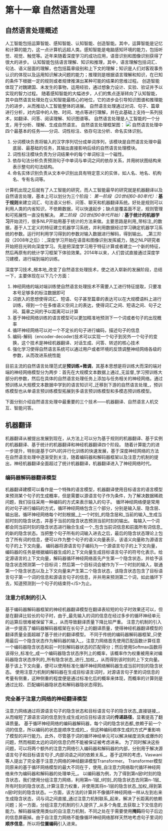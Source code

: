 # 第十一章 自然语言处理
## 自然语言处理概述
人工智能包括运算智能、感知智能、认知智能、创造智能。其中，运算智能是记忆和计算的能力，这一点计算机远超人类。感知智能是电脑感知环境的能力，包括听觉、视觉、触觉等。近年来随着深度学习的成功应用，语音识别和图像识别获得了很大的进步。
认知智能包括语言理解、知识和推理，其中，语言理解包括词汇、句法、语义层面的理解，也包括篇章级别和上下文的理解；知识是人们对客观事务认识的体现以及运用知识解决问题的能力；推理则是根据语言理解和知识，在已知的条件下根据一定的规则或者规律推演出某种可能的结果的思维过程。
创造智能体现了对魏建国、未发生的事物，运用经验，通过想象力设计、实验、验证并予以实现的智力过程。
随着感知智能的大幅进步，人们的焦点逐渐转向了认知智能，其中自然语言处理处在认知智能最核心的地位，它的进步会引导知识图谱和推理能力的进步，从而推动人工智能整体的进展。
自然语言处理通过对词、句子、篇章进行分析，对内容中的人物、时间、地点等进行理解，并在此基础上支持一系列技术，如翻译、问答、阅读理解、知识图谱等。
自然语言处理是人工智能的一个分支，用于分析、理解、生成自然语言。
自然语言处理框架图：
![](https://tva1.sinaimg.cn/large/008i3skNgy1gz9g6gpepsj30u0140dli.jpg)
自然语言处理中四个最基本的任务——分词、词性标注、依存句法分析、命名实体识别。
1. 分词模块负责将输入的汉字序列切分成单词序列，该模块是自然语言处理中最底层、最基础的任务，其输出直接影响后续的自然语言处理模块。
2. 词性标注模块负责为分词结果中的每个单词标注一个磁性。
3. 依存句法分析负责预测句子中单词与单词之间的依存关系，并用树状图结构来表示整句的句法结构。
4. 命名实体识别负责从文本中识别出具有特定意义的实体，如人名、地名、机构名、专有名词等。

计算机出现之后就有了人工智能的研究，而人工智能最早的研究就是机器翻译以及自然语言处理，基本上可以划分为三个阶段：
_第一阶段（20世纪60-80年代）：_**基于规则**来建立词汇、句法语义分析、问答、聊天和机器翻译系统。好处是规则可以利用人类的内省知识，不依赖数据，可以快速起步；缺点是覆盖面不足，规则管理和可拓展性一直没有解决。
_第二阶段（20世纪90年代开始）：_**基于统计的机器学习**开始流行，很多NLP开始用基于统计的方法来做。主要思路是利用_带标注_的数据，基于人工定义的特征建立机器学习系统，并利用数据经过学习确定机器学习系统的参数。运行时利用学习得到的参数对输入数据进行解码，得到输出。
_第三阶段（2008年之后）：_深度学习开始在语音和图像识别发挥威力，随之NLP研究者开始把目光转向深度学习。先是把深度学习用于特征计算或者建立一个新的特征，然后再原有的统计学习框架下体验效果。2014年以来，人们尝试直接通过深度学习建模，进行端到端的训练。

深度学习技术_根本地_改变了自然语言处理技术，使之进入崭新的发展阶段，总结一下，主要体现在以下几个方面：
1. 神经网络的端对端训练使自然语言处理技术不需要人工进行特征提取，只要准本号足够多的标注数据即可
2. 词嵌入的思想使得词汇、短语、句子甚至篇章的表达可以在大规模语料上进行训练，得到一个在多维语义空间上的表达，使得词汇之间、短语之间、句子之间、篇章之间的予以距离可以计算
3. 基于神经网络训练的语言模型可以更加精准地预测下一个词或者句子的出现概率
4. 循环神经网络可以对一个不定长的句子进行编码，描述句子的信息
5. 编码-解码（encoder-decoder)技术可以实现一个句子到另外一个句子的变换，这个技术是神经机器翻译、对话生成、问答、转述的核心技术
6. 强化学习使得自然语言系统可以通过用户或者环境的反馈调整神经网络各级的参数，从而改进系统性能

目前主流的自然语言处理范式是**预训练+微调**，其基本思想是将训练大而深的端对端的神经网络模型分为两步：首先在大规模文本数据上通过_无监督_学习预训练大部分的参数，然后在具体的自然语言处理任务上添加与任务相关的神经网络。通过预训练从大规模文本数据中学到的语言知识可_迁移到下游的自然语言处理_，预训练模型也从单语言预训练模型拓展到多语言预训练模型和多模态预训练模型。

下面分别介绍自然语言处理中最重要的三个技术——机器翻译、自然语言人机交互、智能问答。

## 机器翻译
机器翻译从被提出发展到现在，从方法上可以分为基于规则的机器翻译、基于实例的机器翻译、基于统计的机器翻译和神经机器翻译四个阶段。
随着计算能力的进一步提升，特别是基于GPU的并行化训练的快速发展，基于深度神经网络的方法在自然语言处理中逐渐受到关注，随着编码器和解码器框架以及注意力机制的提出，神经机器翻译全面超过了统计机器翻译，机器翻译进入了神经网络时代。
### 编码器解码器翻译模型
机器翻译建模可以看作是一个特殊的语言模型，机器翻译使用目标语言的语言模型来预测某个句子的生成概率，但是需要以源语言句子作为条件，为了解决数据稀疏问题，我们往往采用一种编码的方式来表示输入的句子。
循环神经网络便是常用的对句子进行编码的方式，循环神经网络包含三个部分，分别是输入层、隐含层、输出层。循环神经网络每个时刻根据_上一个时刻_的隐含层和_当前的输入_生成当前时刻的隐含状态，并基于当前的隐含状态预测当前时刻的输出。
每输入一个词都会同当前时刻的隐含状态进行融合生成一个_包含当前词信息和前面所有词信息_的新的隐含状态。当把整个句子所有的词输入进去之后，最后的隐含状态理论上包含了所有词的信息，便可以作为整个句子的语义向量表示，该语义向量称为源语言句子的上下文向量。
编码器将源语言句子编码为一个源语言句子的上下文向量，编码器的任务是根据编码器生成的上下文向量生成目标语言句子的符号化表示。给定源语言的上下文向量，解码器循环神经网络首先产生第一个隐含状态，并给予该隐含状态预测第一个目标词；然后第一个目标词会被作为下一个时刻的输入，联通第一个隐含状态以及上下文向量来产生第二个隐含状态，该隐含状态包含了目标语言句子第一个词的信息和源语言句子的信息，并并用来预测第二个词，如此循环下去，知道预测到一个句子的结束符\</S\>为止。
### 注意力机制的引入
基于编码器解码器框架的神经机器翻译模型在翻译表较短的句子时效果还可以，但是在翻译比较长的句子时，由于_最先输入的词的信息在经过多步的循环神经单元的运算后很难被保留下来_，从而导致翻译质量下降比较严重。
注意力机制的引入进一步提高了编码器解码器框架在长句子上的翻译质量，使得神经机器翻译模型的翻译质量全面超越了基于统计的翻译模型。
不同于传统的编码器解码器框架_只使用最后一个隐含状态作为解码器的输入_，注意力网络首先使用匹配函数计算任意一个编码器隐含状态和前一时刻解码器状态的匹配得分；然后使用Softmax函数将该得分_标准化_成一个编码器隐含状态序列上的概率，该概率作为权重被用来对编码器隐含状态序列的_所有隐含状态_进行_加权_，从而得到该时刻的上下文向量。基于该上下文向量，便可以使用标准化循环神经网络解码器生成当前时刻的隐含状态。
使用注意力机制的解码器在生成目标语言词时，对源语言句子里的词信息的考量有侧重，这种侧重的程度便是通过标准化后的概率来体现，而概率的计算则是通过比较、匹配编码器隐状态和解码器隐状态得到。
### 完全基于注意力网络的神经翻译模型
注意力网络通过将源语言句子的隐含状态和目标语言句子的隐含状态_直接链接_，从而缩短了源语言词的信息到生成生成对应目标语言词的**传递路径**，显著提高了翻译质量。
基于循环神经网络的编码器解码器，每个词的隐含状态都_依赖于前一个词的信息，所以编码的状态是顺序生成的_，但这种编码顺序生成的方式严重影响了模型的并行能力。此外，尽管基于词的循环神经单元可以解决梯度消失或爆炸的问题，然而相距太远的词的信息仍然不能被保证被考虑进来。
为了同时解决这些问题，可以将两个额外的注意力网络引入编码器和解码器的内部，分别用于解决源语言句子和目标语言句子_内部词语之间的依赖关系_。基于这样的考虑，Vaswani等人提出了完全基于注意力网络的神经翻译模型Transformer。
Transformer模型同原来的基于循环网络模型的最大不同在于，使用_自注意力网络取代循环神经网络来作为编码器和解码器的处理单元_。
以编码器为例，为了得到第n层t时刻的隐含状态，我们使用分组注意力网络，利用第n-1层_t时刻_的隐含状态去同第n-1层_所有时刻的隐含状态_计算注意力权重，并使用其将n-1层的隐含状态_加权_得到第n层t时刻的隐含状态。一方面，该方法的计算并不像循环神经网络一样从左到右来生成隐含状态，词与词之间直接_通过注意力机制联系_起来，解决了长距离的依赖问题；另一方面，分组注意力机制的引入提供了_从多个角度_去获取上下文信息的能力。解码器端使用类似的自注意力机制，不同之处在于需要使用**掩码**将句子后边的信息屏蔽掉。由于自注意力网络不能像循环神经网络那样天然地考虑句子里词的**顺序信息**，所以将**位置编码**引入进来。
